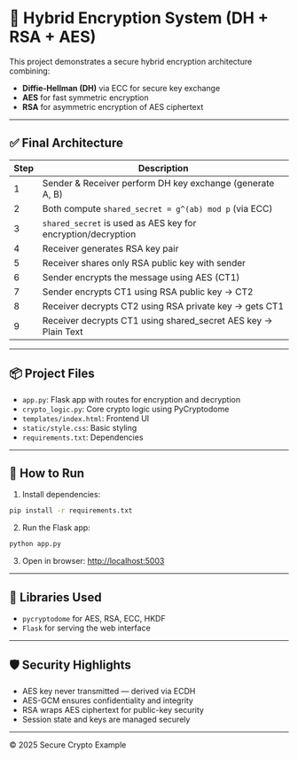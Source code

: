 # 🔐 Hybrid Encryption System (DH + RSA + AES)

This project demonstrates a secure hybrid encryption architecture combining:

- **Diffie-Hellman (DH)** via ECC for secure key exchange
- **AES** for fast symmetric encryption
- **RSA** for asymmetric encryption of AES ciphertext

---

## ✅ Final Architecture

| Step | Description |
|------|-------------|
| 1 | Sender & Receiver perform DH key exchange (generate A, B) |
| 2 | Both compute `shared_secret = g^(ab) mod p` (via ECC) |
| 3 | `shared_secret` is used as AES key for encryption/decryption |
| 4 | Receiver generates RSA key pair |
| 5 | Receiver shares only RSA public key with sender |
| 6 | Sender encrypts the message using AES (CT1) |
| 7 | Sender encrypts CT1 using RSA public key → CT2 |
| 8 | Receiver decrypts CT2 using RSA private key → gets CT1 |
| 9 | Receiver decrypts CT1 using shared_secret AES key → Plain Text |

---

## 📦 Project Files

- `app.py`: Flask app with routes for encryption and decryption
- `crypto_logic.py`: Core crypto logic using PyCryptodome
- `templates/index.html`: Frontend UI
- `static/style.css`: Basic styling
- `requirements.txt`: Dependencies

---

## 🚀 How to Run

1. Install dependencies:

```bash
pip install -r requirements.txt
```

2. Run the Flask app:

```bash
python app.py
```

3. Open in browser: [http://localhost:5003](http://localhost:5003)

---

## 🔐 Libraries Used

- `pycryptodome` for AES, RSA, ECC, HKDF
- `Flask` for serving the web interface

---

## 🛡️ Security Highlights

- AES key never transmitted — derived via ECDH
- AES-GCM ensures confidentiality and integrity
- RSA wraps AES ciphertext for public-key security
- Session state and keys are managed securely

---

© 2025 Secure Crypto Example
